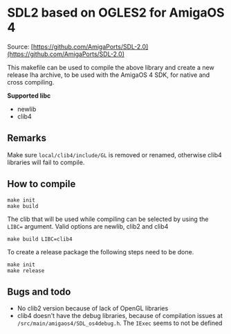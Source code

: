 # SDL2 based on OGLES2 for AmigaOS 4

Source: [https://github.com/AmigaPorts/SDL-2.0](https://github.com/AmigaPorts/SDL-2.0)

This makefile can be used to compile the above library and create a new release lha archive, to be used with the AmigaOS 4 SDK, for native and cross compiling.

**Supported libc**
- newlib
- clib4

## Remarks
Make sure `local/clib4/include/GL` is removed or renamed, otherwise clib4 libraries will fail to compile.

## How to compile
```
make init
make build
```

The clib that will be used while compiling can be selected by using the `LIBC=` argument.
Valid options are newlib, clib2 and clib4
```
make build LIBC=clib4
```

To create a release package the following steps need to be done.
```
make init
make release
```

## Bugs and todo
- No clib2 version because of lack of OpenGL libraries
- clib4 doesn't have the debug libraries, because of compilation issues at `/src/main/amigaos4/SDL_os4debug.h`. The `IExec` seems to not be defined